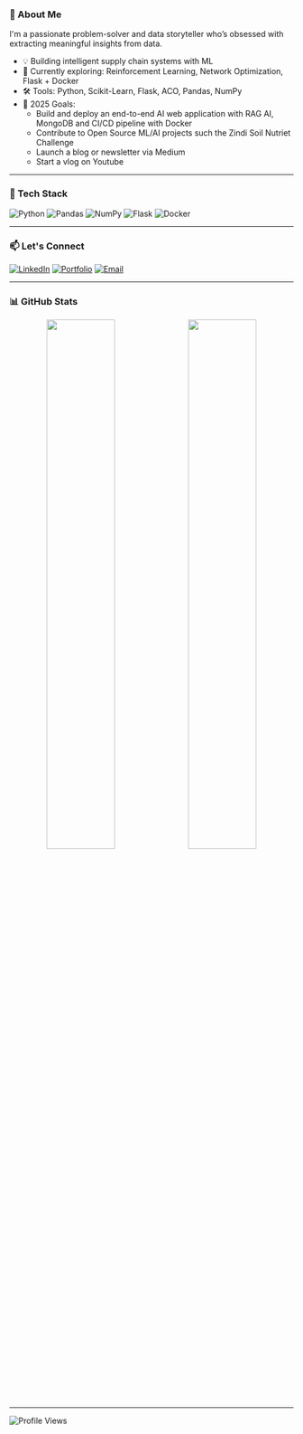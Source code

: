 ### 🚀 About Me

I'm a passionate problem-solver and data storyteller who’s obsessed with extracting meaningful insights from data.

- 💡 Building intelligent supply chain systems with ML
- 🔭 Currently exploring: Reinforcement Learning, Network Optimization, Flask + Docker
- 🛠️ Tools: Python, Scikit-Learn, Flask, ACO, Pandas, NumPy
- 🌱 2025 Goals:
  - Build and deploy an end-to-end AI web application with RAG AI, MongoDB and CI/CD pipeline with Docker
  - Contribute to Open Source ML/AI projects such the Zindi Soil Nutriet Challenge
  - Launch a blog or newsletter via Medium
  - Start a vlog on Youtube 

---

### 🔧 Tech Stack

![Python](https://img.shields.io/badge/Python-Expert-3776AB?style=flat&logo=Python&logoColor=white&color=0D1117)
![Pandas](https://img.shields.io/badge/Pandas-Advanced-150458?style=flat&logo=Pandas&logoColor=white&color=0D1117)
![NumPy](https://img.shields.io/badge/Numpy-Advanced-013243?style=flat&logo=NumPy&logoColor=white&color=0D1117)
![Flask](https://img.shields.io/badge/Flask-Intermediate-000000?style=flat&logo=Flask&logoColor=white&color=0D1117)
![Docker](https://img.shields.io/badge/Docker-Learning-2496ED?style=flat&logo=Docker&logoColor=white&color=0D1117)

---

### 📫 Let's Connect

[![LinkedIn](https://img.shields.io/badge/LinkedIn-Connect-0077B5?style=for-the-badge&logo=linkedin&logoColor=white)](https://www.linkedin.com/in/stephen-waweru-b3133724/)
[![Portfolio](https://img.shields.io/badge/Portfolio-https://medium.com/@wawerunderitu8/stephen-nderitu-waweru-90e77644a654-brightgreen?style=for-the-badge)](https://medium.com/@wawerunderitu8/stephen-nderitu-waweru-90e77644a654)
[![Email](https://img.shields.io/badge/Email-wawerunderitu8@gmail.com-D14836?style=for-the-badge&logo=gmail&logoColor=white)](mailto:wawerunderitu8@gmail.com)

---

### 📊 GitHub Stats

<div align="center">
  <img width="49%" src="https://github-readme-streak-stats.herokuapp.com?user=StephenWaweru&theme=github-dark&hide_border=true" />
  <img width="49%" src="https://github-readme-stats.vercel.app/api?username=StephenWaweru&show_icons=true&theme=github_dark&hide_border=true" />
</div>

---

![Profile Views](https://komarev.com/ghpvc/?username=StephenWaweru&label=PROFILE+VIEWS&style=flat-square)

